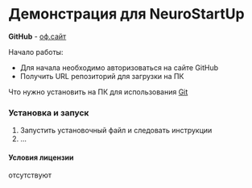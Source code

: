 # Демонстрация для NeuroStartUp


**GitHub** - [оф.сайт](https://github.com)

Начало работы:

* Для начала необходимо авторизоваться на сайте GitHub
* Получить URL репозиторий для загрузки на ПК

Что нужно установить на ПК для использования [Git](https://git-scm.com)

### Установка и запуск

1. Запустить установочный файл и следовать инструкции
2. ...

#### Условия лицензии

отсутствуют
